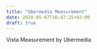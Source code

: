 ```yaml
---
title: "Ubermedia Measurement"
date: 2020-05-07T16:47:25+02:00
draft: true
---
```


Vista Measurement by Ubermedia
